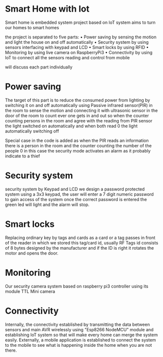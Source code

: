 # Smart Home with Iot
 
Smart home is embedded system project based on IoT system aims to turn our homes to smart homes 

the project is separated to five parts:
• Power saving by sensing the motion and light the house on and off automatically
• Security system by using sensors interfacing with keypad and LCD 
• Smart locks by using RFID 
• Monitoring by using live camera on RaspberryPi3 
• Connectivity by using IoT to connect all the sensors reading and control from mobile

will discuss each part individually


# Power saving

The target of this part is to reduce the consumed power from lighting by switching it on and off automatically using Passive infrared sensor(PIR) in the room to sense the motion and connecting it with ultrasonic sensor in the door of the room to count ever one gets in and out so when the counter counting persons in the room and agree with the reading from PIR sensor the light switched on automatically and when both read 0 the light automatically switching off 

Special case in the code is added as when the PIR reads an information there is a person in the room and the counter counting the number of the people 0 in this case the security mode activates an alarm as it probably indicate to a thief


# Security system

security system by Keypad and LCD we design a password protected system using a 3x3 keypad, the user will enter a 7 digit numeric password to gain access of the system once the correct password is entered the green led will light and the alarm will stop.

# Smart locks

Replacing ordinary key by tags and cards as a card or a tag passes in front of the reader in which we stored this tag/card id, usually RF Tags id consists of 8 bytes designed by the manufacturer and if the ID is right it rotates the motor and opens the door.


# Monitoring

Our security camera system based on raspberry pi3 controller using its module TTL Mini camera


# Connectivity

Internally, the connectivity established by transmitting the data between sensors and main AVR wirelessly using "Esp8266 NodeMCU" module and establishing IoT system so that will make every home can merge the system easily.
Externally, a mobile application is established to connect the system to the mobile to see what is happening inside the home when you are not there.

